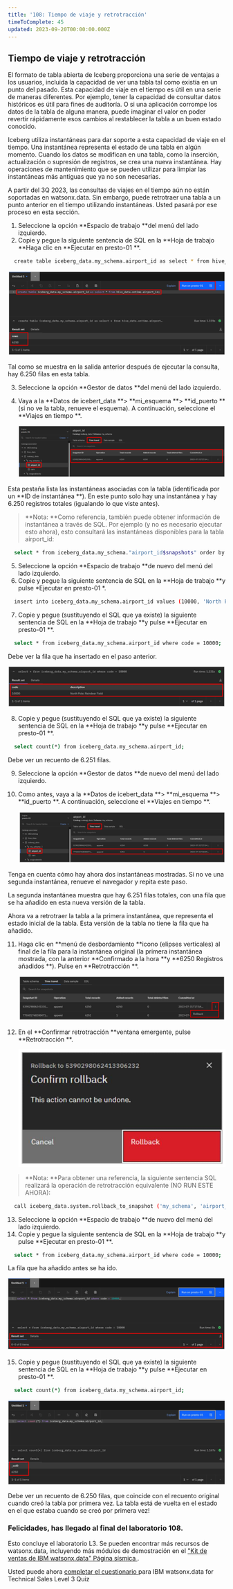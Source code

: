 ```yaml
---
title: '108: Tiempo de viaje y retrotracción'
timeToComplete: 45
updated: 2023-09-20T00:00:00.000Z
---
```

## Tiempo de viaje y retrotracción

El formato de tabla abierta de Iceberg proporciona una serie de ventajas a los usuarios, incluida la capacidad de ver una tabla tal como existía en un punto del pasado. Esta capacidad de viaje en el tiempo es útil en una serie de maneras diferentes. Por ejemplo, tener la capacidad de consultar datos históricos es útil para fines de auditoría. O si una aplicación corrompe los datos de la tabla de alguna manera, puede imaginar el valor en poder revertir rápidamente esos cambios al restablecer la tabla a un buen estado conocido.

Iceberg utiliza instantáneas para dar soporte a esta capacidad de viaje en el tiempo. Una instantánea representa el estado de una tabla en algún momento. Cuando los datos se modifican en una tabla, como la inserción, actualización o supresión de registros, se crea una nueva instantánea. Hay operaciones de mantenimiento que se pueden utilizar para limpiar las instantáneas más antiguas que ya no son necesarias.

A partir del 3Q 2023, las consultas de viajes en el tiempo aún no están soportadas en watsonx.data. Sin embargo, puede retrotraer una tabla a un punto anterior en el tiempo utilizando instantáneas. Usted pasará por ese proceso en esta sección.

1.  Seleccione la opción **Espacio de trabajo **del menú del lado izquierdo.
2.  Copie y pegue la siguiente sentencia de SQL en la **Hoja de trabajo **Haga clic en **Ejecutar en presto-01 **.

```bash
  create table iceberg_data.my_schema.airport_id as select * from hive_data.ontime.airport_id;
```

![](./images/108/result.png)

Tal como se muestra en la salida anterior después de ejecutar la consulta, hay 6.250 filas en esta tabla.

3.  Seleccione la opción **Gestor de datos **del menú del lado izquierdo.

4.  Vaya a la **Datos de icebert\_data **> **mi\_esquema **> **id\_puerto **(si no ve la tabla, renueve el esquema). A continuación, seleccione el **Viajes en tiempo **.

    ![](./images/108/time-travel.png)

Esta pestaña lista las instantáneas asociadas con la tabla (identificada por un **ID de instantánea **). En este punto solo hay una instantánea y hay 6.250 registros totales (igualando lo que viste antes).

> **Nota: **Como referencia, también puede obtener información de instantánea a través de SQL. Por ejemplo (y no es necesario ejecutar esto ahora), esto consultará las instantáneas disponibles para la tabla airport\_id:

```bash
  select * from iceberg_data.my_schema."airport_id$snapshots" order by committed_at;
```

5.  Seleccione la opción **Espacio de trabajo **de nuevo del menú del lado izquierdo.
6.  Copie y pegue la siguiente sentencia de SQL en la **Hoja de trabajo **y pulse *Ejecutar en presto-01 *.

```bash
  insert into iceberg_data.my_schema.airport_id values (10000, 'North Pole: Reindeer Field');
```

7.  Copie y pegue (sustituyendo el SQL que ya existe) la siguiente sentencia de SQL en la **Hoja de trabajo **y pulse **Ejecutar en presto-01 **.

```bash
  select * from iceberg_data.my_schema.airport_id where code = 10000;
```

Debe ver la fila que ha insertado en el paso anterior.

![](./images/108/insert-result.png)

8.  Copie y pegue (sustituyendo el SQL que ya existe) la siguiente sentencia de SQL en la **Hoja de trabajo **y pulse **Ejecutar en presto-01 **.

```bash
  select count(*) from iceberg_data.my_schema.airport_id;
```

Debe ver un recuento de 6.251 filas.

9.  Seleccione la opción **Gestor de datos **de nuevo del menú del lado izquierdo.

10. Como antes, vaya a la **Datos de icebert\_data **> **mi\_esquema **> **id\_puerto **. A continuación, seleccione el **Viajes en tiempo **.

    ![](./images/108/time-travel-snapshot.png)

Tenga en cuenta cómo hay ahora dos instantáneas mostradas. Si no ve una segunda instantánea, renueve el navegador y repita este paso.

La segunda instantánea muestra que hay 6.251 filas totales, con una fila que se ha añadido en esta nueva versión de la tabla.

Ahora va a retrotraer la tabla a la primera instantánea, que representa el estado inicial de la tabla. Esta versión de la tabla no tiene la fila que ha añadido.

11. Haga clic en **menú de desbordamiento **icono (elipses verticales) al final de la fila para la instantánea original (la primera instantánea mostrada, con la anterior **Confirmado a la hora **y **6250 Registros añadidos **). Pulse en **Retrotracción **.

    ![](./images/108/rollback.png)

12. En el **Confirmar retrotracción **ventana emergente, pulse **Retrotracción **.

    ![](./images/108/rollback-confirm.png)

> **Nota: **Para obtener una referencia, la siguiente sentencia SQL realizará la operación de retrotracción equivalente (NO RUN ESTE AHORA):

```bash
  call iceberg_data.system.rollback_to_snapshot ('my_schema', 'airport_id', <snapshotID>);
```

13. Seleccione la opción **Espacio de trabajo **de nuevo del menú del lado izquierdo.
14. Copie y pegue la siguiente sentencia de SQL en la **Hoja de trabajo **y pulse **Ejecutar en presto-01 **.

```bash
  select * from iceberg_data.my_schema.airport_id where code = 10000;
```

La fila que ha añadido antes se ha ido.

![](./images/108/rollback-result.png)

15. Copie y pegue (sustituyendo el SQL que ya existe) la siguiente sentencia de SQL en la **Hoja de trabajo **y pulse **Ejecutar en presto-01 **.

```bash
  select count(*) from iceberg_data.my_schema.airport_id;
```

![](./images/108/result-original.png)

Debe ver un recuento de 6.250 filas, que coincide con el recuento original cuando creó la tabla por primera vez. La tabla está de vuelta en el estado en el que estaba cuando se creó por primera vez!

### Felicidades, has llegado al final del laboratorio 108.

Esto concluye el laboratorio L3. Se pueden encontrar más recursos de watsonx.data, incluyendo más módulos de demostración en el ["Kit de ventas de IBM watsonx.data" Página sísmica ](https://ibm.seismic.com/Link/Content/DCbbPfP64CX3RG4CJPH7bH8XjGBP).

Usted puede ahora [completar el cuestionario ](https://learn.ibm.com/course/view.php?id=13178)para IBM watsonx.data for Technical Sales Level 3 Quiz
